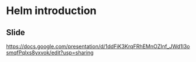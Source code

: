# Helm introduction

## Slide
https://docs.google.com/presentation/d/1ddFiK3KrqFRhEMnOZInf_JWd1l3osmqfPqlxs8yxvok/edit?usp=sharing
